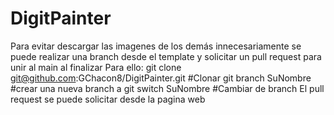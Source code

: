 # DigitPainter
Para evitar descargar las imagenes de los demás innecesariamente se puede realizar una branch desde el template y solicitar un pull request para unir al main al finalizar
Para ello:
git clone git@github.com:GChacon8/DigitPainter.git #Clonar
git branch SuNombre #crear una nueva branch a 
git switch SuNombre #Cambiar de branch
El pull request se puede solicitar desde la pagina web
